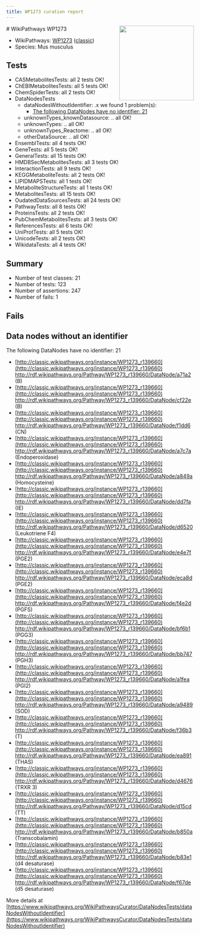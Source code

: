 ```yaml
---
title: WP1273 curation report
---
```


<img style="float: right; width: 200px" src="https://upload.wikimedia.org/wikipedia/commons/thumb/8/83/Wplogo_with_text_500.png/640px-Wplogo_with_text_500.png" />
# WikiPathways WP1273

* WikiPathways: [WP1273](https://wikipathways.org/pathways/WP1273) ([classic](https://classic.wikipathways.org/instance/WP1273))
* Species: Mus musculus
## Tests
* CASMetabolitesTests: all 2 tests OK!
* ChEBIMetabolitesTests: all 5 tests OK!
* ChemSpiderTests: all 2 tests OK!
* DataNodesTests
    * dataNodesWithoutIdentifier: .x we found 1 problem(s):
        * [The following DataNodes have no identifier: 21](#8792c4b0)
    * unknownTypes_knownDatasource: .. all OK!
    * unknownTypes: .. all OK!
    * unknownTypes_Reactome: .. all OK!
    * otherDataSource: .. all OK!
* EnsemblTests: all 4 tests OK!
* GeneTests: all 5 tests OK!
* GeneralTests: all 15 tests OK!
* HMDBSecMetabolitesTests: all 3 tests OK!
* InteractionTests: all 9 tests OK!
* KEGGMetaboliteTests: all 2 tests OK!
* LIPIDMAPSTests: all 1 tests OK!
* MetaboliteStructureTests: all 1 tests OK!
* MetabolitesTests: all 15 tests OK!
* OudatedDataSourcesTests: all 24 tests OK!
* PathwayTests: all 8 tests OK!
* ProteinsTests: all 2 tests OK!
* PubChemMetabolitesTests: all 3 tests OK!
* ReferencesTests: all 6 tests OK!
* UniProtTests: all 5 tests OK!
* UnicodeTests: all 2 tests OK!
* WikidataTests: all 4 tests OK!


## Summary

* Number of test classes: 21
* Number of tests: 123
* Number of assertions: 247
* Number of fails: 1

## Fails

<a name="8792c4b0" />

## Data nodes without an identifier

The following DataNodes have no identifier: 21

* [http://classic.wikipathways.org/instance/WP1273_r139660](http://classic.wikipathways.org/instance/WP1273_r139660) http://rdf.wikipathways.org/Pathway/WP1273_r139660/DataNode/a71a2 (B)
* [http://classic.wikipathways.org/instance/WP1273_r139660](http://classic.wikipathways.org/instance/WP1273_r139660) http://rdf.wikipathways.org/Pathway/WP1273_r139660/DataNode/cf22e (B)
* [http://classic.wikipathways.org/instance/WP1273_r139660](http://classic.wikipathways.org/instance/WP1273_r139660) http://rdf.wikipathways.org/Pathway/WP1273_r139660/DataNode/f1dd6 (CN)
* [http://classic.wikipathways.org/instance/WP1273_r139660](http://classic.wikipathways.org/instance/WP1273_r139660) http://rdf.wikipathways.org/Pathway/WP1273_r139660/DataNode/a7c7a (Endoperoxidase)
* [http://classic.wikipathways.org/instance/WP1273_r139660](http://classic.wikipathways.org/instance/WP1273_r139660) http://rdf.wikipathways.org/Pathway/WP1273_r139660/DataNode/a849a (Homocysteine)
* [http://classic.wikipathways.org/instance/WP1273_r139660](http://classic.wikipathways.org/instance/WP1273_r139660) http://rdf.wikipathways.org/Pathway/WP1273_r139660/DataNode/dd7fa (IE)
* [http://classic.wikipathways.org/instance/WP1273_r139660](http://classic.wikipathways.org/instance/WP1273_r139660) http://rdf.wikipathways.org/Pathway/WP1273_r139660/DataNode/d6520 (Leukotriene F4)
* [http://classic.wikipathways.org/instance/WP1273_r139660](http://classic.wikipathways.org/instance/WP1273_r139660) http://rdf.wikipathways.org/Pathway/WP1273_r139660/DataNode/e4e7f (PGE2)
* [http://classic.wikipathways.org/instance/WP1273_r139660](http://classic.wikipathways.org/instance/WP1273_r139660) http://rdf.wikipathways.org/Pathway/WP1273_r139660/DataNode/eca8d (PGE2)
* [http://classic.wikipathways.org/instance/WP1273_r139660](http://classic.wikipathways.org/instance/WP1273_r139660) http://rdf.wikipathways.org/Pathway/WP1273_r139660/DataNode/f4e2d (PGFS)
* [http://classic.wikipathways.org/instance/WP1273_r139660](http://classic.wikipathways.org/instance/WP1273_r139660) http://rdf.wikipathways.org/Pathway/WP1273_r139660/DataNode/bf6b1 (PGG3)
* [http://classic.wikipathways.org/instance/WP1273_r139660](http://classic.wikipathways.org/instance/WP1273_r139660) http://rdf.wikipathways.org/Pathway/WP1273_r139660/DataNode/bb747 (PGH3)
* [http://classic.wikipathways.org/instance/WP1273_r139660](http://classic.wikipathways.org/instance/WP1273_r139660) http://rdf.wikipathways.org/Pathway/WP1273_r139660/DataNode/a1fea (PGI2)
* [http://classic.wikipathways.org/instance/WP1273_r139660](http://classic.wikipathways.org/instance/WP1273_r139660) http://rdf.wikipathways.org/Pathway/WP1273_r139660/DataNode/a9489 (SOD)
* [http://classic.wikipathways.org/instance/WP1273_r139660](http://classic.wikipathways.org/instance/WP1273_r139660) http://rdf.wikipathways.org/Pathway/WP1273_r139660/DataNode/f36b3 (T)
* [http://classic.wikipathways.org/instance/WP1273_r139660](http://classic.wikipathways.org/instance/WP1273_r139660) http://rdf.wikipathways.org/Pathway/WP1273_r139660/DataNode/ea891 (THAS)
* [http://classic.wikipathways.org/instance/WP1273_r139660](http://classic.wikipathways.org/instance/WP1273_r139660) http://rdf.wikipathways.org/Pathway/WP1273_r139660/DataNode/d4676 (TRXR 3)
* [http://classic.wikipathways.org/instance/WP1273_r139660](http://classic.wikipathways.org/instance/WP1273_r139660) http://rdf.wikipathways.org/Pathway/WP1273_r139660/DataNode/d15cd (TT)
* [http://classic.wikipathways.org/instance/WP1273_r139660](http://classic.wikipathways.org/instance/WP1273_r139660) http://rdf.wikipathways.org/Pathway/WP1273_r139660/DataNode/b850a (Transcobalamin)
* [http://classic.wikipathways.org/instance/WP1273_r139660](http://classic.wikipathways.org/instance/WP1273_r139660) http://rdf.wikipathways.org/Pathway/WP1273_r139660/DataNode/b83e1 (d4 desaturase)
* [http://classic.wikipathways.org/instance/WP1273_r139660](http://classic.wikipathways.org/instance/WP1273_r139660) http://rdf.wikipathways.org/Pathway/WP1273_r139660/DataNode/f67de (d5 desaturase)


More details at [https://www.wikipathways.org/WikiPathwaysCurator/DataNodesTests/dataNodesWithoutIdentifier](https://www.wikipathways.org/WikiPathwaysCurator/DataNodesTests/dataNodesWithoutIdentifier)

